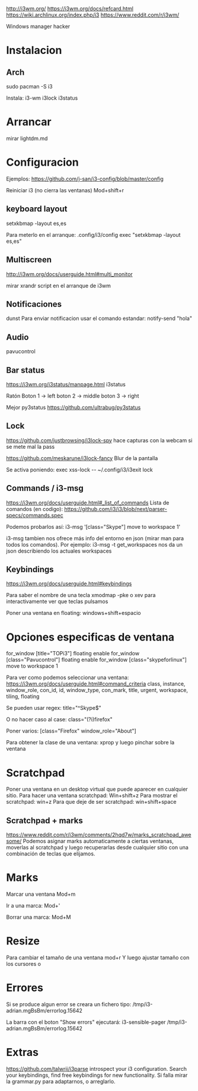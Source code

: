 http://i3wm.org/
https://i3wm.org/docs/refcard.html
https://wiki.archlinux.org/index.php/i3
https://www.reddit.com/r/i3wm/

Windows manager hacker

# Instalacion
## Arch
sudo pacman -S i3

Instala:
i3-wm
i3lock
i3status

# Arrancar

mirar lightdm.md


# Configuracion
Ejemplos:
https://github.com/j-san/i3-config/blob/master/config

Reiniciar i3 (no cierra las ventanas)
Mod+shift+r


## keyboard layout
setxkbmap -layout es,es

Para meterlo en el arranque:
.config/i3/config
exec "setxkbmap -layout es,es"


## Multiscreen
http://i3wm.org/docs/userguide.html#multi_monitor

mirar xrandr
script en el arranque de i3wm


## Notificaciones
dunst
Para enviar notificacion usar el comando estandar:
notify-send "hola"


## Audio
pavucontrol


## Bar status
https://i3wm.org/i3status/manpage.html
i3status

Ratón
Boton 1 -> left
boton 2 -> middle
boton 3 -> right

Mejor py3status
https://github.com/ultrabug/py3status



## Lock
https://github.com/justbrowsing/i3lock-spy
hace capturas con la webcam si se mete mal la pass

https://github.com/meskarune/i3lock-fancy
Blur de la pantalla

Se activa poniendo:
exec xss-lock -- ~/.config/i3/i3exit lock



## Commands / i3-msg
https://i3wm.org/docs/userguide.html#_list_of_commands
Lista de comandos (en codigo): https://github.com/i3/i3/blob/next/parser-specs/commands.spec

Podemos probarlos así:
i3-msg '[class="Skype"] move to workspace 1'

i3-msg tambien nos ofrece más info del entorno en json (mirar man para todos los comandos).
Por ejemplo:
i3-msg -t get_workspaces
  nos da un json describiendo los actuales workspaces



## Keybindings
https://i3wm.org/docs/userguide.html#keybindings

Para saber el nombre de una tecla
xmodmap -pke
o
xev
  para interactivamente ver que teclas pulsamos


Poner una ventana en floating:
windows+shift+espacio


# Opciones especificas de ventana
for_window [title="TOPi3"] floating enable
for_window [class="Pavucontrol"] floating enable
for_window [class="skypeforlinux"] move to workspace 1

Para ver como podemos seleccionar una ventana:
https://i3wm.org/docs/userguide.html#command_criteria
class, instance, window_role, con_id, id, window_type, con_mark, title, urgent, workspace, tiling, floating

Se pueden usar regex:
title="^Skype$"

O no hacer caso al case:
class="(?i)firefox"

Poner varios:
[class="Firefox" window_role="About"]

Para obtener la clase de una ventana:
xprop y luego pinchar sobre la ventana



# Scratchpad
Poner una ventana en un desktop virtual que puede aparecer en cualquier sitio.
Para hacer una ventana scratchpad: Win+shift+z
Para mostrar el scratchpad: win+z
Para que deje de ser scratchpad: win+shift+space

## Scratchpad + marks
https://www.reddit.com/r/i3wm/comments/2hqd7w/marks_scratchpad_awesome/
Podemos asignar marks automaticamente a ciertas ventanas, moverlas al scratchpad y luego recuperarlas desde cualquier sitio con una combinación de teclas que elijamos.


# Marks
Marcar una ventana
Mod+m

Ir a una marca:
Mod+'

Borrar una marca:
Mod+M



# Resize
Para cambiar el tamaño de una ventana
mod+r
Y luego ajustar tamaño con los cursores
o


# Errores
Si se produce algun error se creara un fichero tipo: /tmp/i3-adrian.mgBsBm/errorlog.15642

La barra con el boton "Show errors" ejecutará:
i3-sensible-pager /tmp/i3-adrian.mgBsBm/errorlog.15642



# Extras
https://github.com/talwrii/i3parse
introspect your i3 configuration. Search your keybindings, find free keybindings for new functionality.
Si falla mirar la grammar.py para adaptarnos, o arreglarlo.

